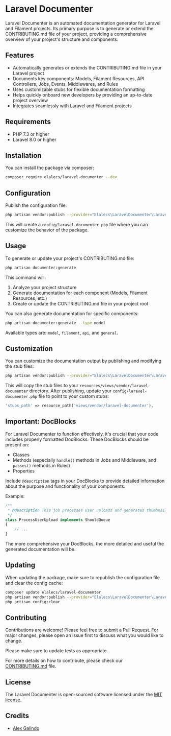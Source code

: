 # Laravel Documenter

Laravel Documenter is an automated documentation generator for Laravel and Filament projects. Its primary purpose is to generate or extend the CONTRIBUTING.md file of your project, providing a comprehensive overview of your project's structure and components.

## Features

- Automatically generates or extends the CONTRIBUTING.md file in your Laravel project
- Documents key components: Models, Filament Resources, API Controllers, Jobs, Events, Middlewares, and Rules
- Uses customizable stubs for flexible documentation formatting
- Helps quickly onboard new developers by providing an up-to-date project overview
- Integrates seamlessly with Laravel and Filament projects

## Requirements

- PHP 7.3 or higher
- Laravel 8.0 or higher

## Installation

You can install the package via composer:

```bash
composer require elalecs/laravel-documenter --dev
```

## Configuration

Publish the configuration file:

```bash
php artisan vendor:publish --provider="Elalecs\LaravelDocumenter\LaravelDocumenterServiceProvider" --tag="config"
```

This will create a `config/laravel-documenter.php` file where you can customize the behavior of the package.

## Usage

To generate or update your project's CONTRIBUTING.md file:

```bash
php artisan documenter:generate
```

This command will:
1. Analyze your project structure
2. Generate documentation for each component (Models, Filament Resources, etc.)
3. Create or update the CONTRIBUTING.md file in your project root

You can also generate documentation for specific components:

```bash
php artisan documenter:generate --type model
```

Available types are: `model`, `filament`, `api`, and `general`.

## Customization

You can customize the documentation output by publishing and modifying the stub files:

```bash
php artisan vendor:publish --provider="Elalecs\LaravelDocumenter\LaravelDocumenterServiceProvider" --tag="stubs"
```

This will copy the stub files to your `resources/views/vendor/laravel-documenter` directory. After publishing, update your `config/laravel-documenter.php` file to point to your custom stubs:

```php
'stubs_path' => resource_path('views/vendor/laravel-documenter'),
```

## Important: DocBlocks

For Laravel Documenter to function effectively, it's crucial that your code includes properly formatted DocBlocks. These DocBlocks should be present on:

- Classes
- Methods (especially `handle()` methods in Jobs and Middleware, and `passes()` methods in Rules)
- Properties

Include `@description` tags in your DocBlocks to provide detailed information about the purpose and functionality of your components.

Example:

```php
/**
 * @description This job processes user uploads and generates thumbnails.
 */
class ProcessUserUpload implements ShouldQueue
{
    // ...
}
```

The more comprehensive your DocBlocks, the more detailed and useful the generated documentation will be.

## Updating

When updating the package, make sure to republish the configuration file and clear the config cache:

```bash
composer update elalecs/laravel-documenter
php artisan vendor:publish --provider="Elalecs\LaravelDocumenter\LaravelDocumenterServiceProvider" --tag="config" --force
php artisan config:clear
```

## Contributing

Contributions are welcome! Please feel free to submit a Pull Request. For major changes, please open an issue first to discuss what you would like to change.

Please make sure to update tests as appropriate.

For more details on how to contribute, please check our [CONTRIBUTING.md](CONTRIBUTING.md) file.

## License

The Laravel Documenter is open-sourced software licensed under the [MIT license](https://opensource.org/licenses/MIT).

## Credits

- [Alex Galindo](https://github.com/elalecs)